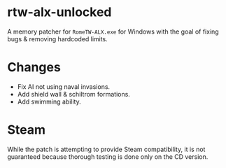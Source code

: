 # rtw-alx-unlocked
A memory patcher for `RomeTW-ALX.exe` for Windows with the goal of fixing bugs & removing hardcoded limits.

# Changes
* Fix AI not using naval invasions.
* Add shield wall & schiltrom formations.
* Add swimming ability.

# Steam
While the patch is attempting to provide Steam compatibility, it is not guaranteed because thorough testing is done only on the CD version.
